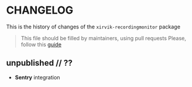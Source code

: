# CHANGELOG

This is the history of changes of the `xirvik-recordingmonitor` package

> This file should be filled by maintainers, using pull requests
> Please, follow this [guide](http://keepachangelog.com/en/0.3.0/)

## unpublished // ??

* **Sentry** integration